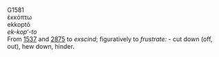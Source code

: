 <body>
  <p>G1581<br>  ἐκκόπτω  <br> ekkoptō  <br><i>ek-kop‘-to </i><br>From <a href="g1537.htm">1537</a> and <a href="g2875.htm">2875</a>  to <i>exscind</i>; figuratively to <i>frustrate:</i> - cut down (off, out), hew down, hinder.<br></p>
 </body>